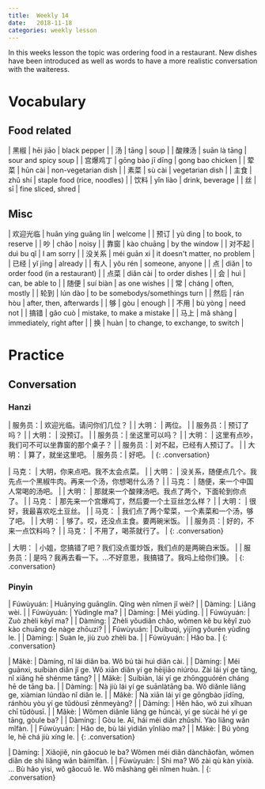 ```yaml
---
title:  Weekly 14
date:   2018-11-18
categories: weekly lesson
---
```


In this weeks lesson the topic was ordering food in a restaurant.
New dishes have been introduced as well as words to have a more realistic conversation with the waiteress.

# Vocabulary

## Food related

| 黑椒     | hēi jiāo            | black pepper                      |
| 汤       | tāng                | soup                              |
| 酸辣汤   | suān là tāng        | sour and spicy soup               |
| 宫爆鸡丁 | gōng bào jī dīng    | gong bao chicken                  |
| 荤菜     | hūn cài             | non-vegetarian dish               |
| 素菜     | sù cài              | vegetarian dish                   |
| 主食     | zhǔ shí             | staple food (rice, noodles)       |
| 饮料     | yǐn liào            | drink, beverage                   |
| 丝       | sī                  | fine sliced, shred                |

## Misc

| 欢迎光临 | huān yíng guāng lín | welcome                           |
| 预订     | yù dìng             | to book, to reserve               |
| 吵       | chǎo                | noisy                             |
| 靠窗     | kào chuāng          | by the window                     |
| 对不起   | duì bu qǐ           | I am sorry                        |
| 没关系   | méi guān xi         | it doesn't matter, no problem     |
| 已经     | yǐ jīng             | already                           |
| 有人     | yǒu rén             | someone, anyone                   |
| 点       | diǎn                | to order food (in a restaurant)   |
| 点菜     | diǎn cài            | to order dishes                   |
| 会       | huì                 | can, be able to                   |
| 随便     | suí biàn            | as one wishes                     |
| 常       | cháng               | often, mostly                     |
| 轮到     | lún dào             | to be somebodys/somethings turn   |
| 然后     | rán hòu             | after, then, afterwards           |
| 够       | gòu                 | enough                            |
| 不用     | bù yòng             | need not                          |
| 搞错     | gǎo cuò             | mistake, to make a mistake        |
| 马上     | mǎ shàng            | immediately, right after          |
| 换       | huàn                | to change, to exchange, to switch |

# Practice
## Conversation
### Hanzi

| 服务员：| 欢迎光临。请问你们几位？ |
| 大明：  | 两位。 |
| 服务员：| 预订了吗？ |
| 大明：  | 没预订。 |
| 服务员：| 坐这里可以吗？ |
| 大明：  | 这里有点吵，我们可不可以坐靠窗的那个桌子？ |
| 服务员：| 对不起，已经有人预订了。 |
| 大明：  | 算了，就坐这里吧。
| 服务员：| 好吧。 |
{: .conversation}

| 马克：  | 大明，你来点吧。我不太会点菜。 |
| 大明：  | 没关系，随便点几个。我先点一个黑椒牛肉。再来一个汤，你想喝什么汤？ |
| 马克：  | 随便，来一个中国人常喝的汤吧。 |
| 大明：  | 那就来一个酸辣汤吧。我点了两个，下面轮到你点了。 |
| 马克：  | 那先来一个宫爆鸡丁，然后要一个土豆丝怎么样？ |
| 大明：  | 很好，我最喜欢吃土豆丝。 |
| 马克：  | 我们点了两个荤菜，一个素菜和一个汤，够了吧。 |
| 大明：  | 够了。哎，还没点主食。要两碗米饭。 |
| 服务员：| 好的，不来一点饮料吗？ |
| 马克：  | 不用了，喝茶就行了。 |
{: .conversation}

| 大明：  | 小姐，您搞错了吧？我们没点蛋炒饭，我们点的是两碗白米饭。 |
| 服务员：| 是吗？我再去看一下。...不好意思，我搞错了。我吗上给你们换。 |
{: .conversation}

### Pinyin

| Fúwùyuán: | Huānyíng guānglín. Qǐng wèn nǐmen jǐ wèi? |
| Dàmíng:   | Liǎng wèi. |
| Fúwùyuán: | Yùdìngle ma? |
| Dàmíng:   | Méi yùdìng. |
| Fúwùyuán: | Zuò zhèli kěyǐ ma? |
| Dàmíng:   | Zhèli yǒudiǎn chǎo, wǒmen kě bu kěyǐ zuò kào chuāng de nàge zhōuzi? |
| Fúwùyuán: | Duìbuqì, yìjīng yǒurén yùdìng le. |
| Dàmíng:   | Suàn le, jiù zuò zhèli ba. |
| Fúwùyuán: | Hǎo ba. |
{: .conversation}

| Mǎkè:     | Dàmíng, nǐ lái diǎn ba. Wǒ bú tài huì diǎn cài. |
| Dàmíng:   | Méi guānxi, suíbiàn diǎn jǐ ge. Wǒ xiān diǎn yí ge hēijiāo niúròu. Zài lái yí ge tāng, nǐ xiǎng hē shénme tāng? |
| Mǎkè:     | Suíbiàn, lái yí ge zhōngguórén cháng hē de tāng ba. |
| Dàmíng:   | Nà jiù lái yí ge suānlàtāng ba. Wǒ diǎnle liǎng ge, xiàmian lúndào nǐ diǎn le. |
| Mǎkè:     | Nà xiān lái yí ge gōngbào jīdīng, ránhòu yòu yí ge tǔdòusī zěnmeyàng? |
| Dàmíng:   | Hěn hǎo, wǒ zuì xǐhuan chī tǔdòusī. |
| Mǎkè:     | Wǒmen diǎnle liǎng ge hūncài, yí ge sùcài hé yí ge tāng, gòule ba? |
| Dàmíng:   | Gòu le. Aī, hái méi diǎn zhǔshí. Yào liǎng wǎn mǐfàn. |
| Fúwùyuán: | Hǎo de, bù lái yìdiǎn yǐnliào ma? |
| Mǎkè:     | Bú yòng le, hē chá jiù xíng le. |
{: .conversation}

| Dàmíng:   | Xiǎojiě, nín gǎocuò le ba? Wǒmen méi diǎn dànchǎofàn, wǒmen diǎn de shì liǎng wǎn báimǐfàn. |
| Fúwùyuán: | Shì ma? Wǒ zài qù kàn yíxià. ... Bù hǎo yìsi, wǒ gǎocuō le. Wǒ mǎshàng gěi nǐmen huàn. |
{: .conversation}
